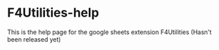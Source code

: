 # F4Utilities-help

This is the help page for the google sheets extension F4Utilities (Hasn't been released yet)
